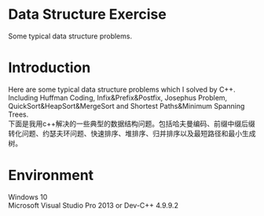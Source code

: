 # Data Structure Exercise  
Some typical data structure problems. 
  
# Introduction  
Here are some typical data structure problems which I solved by C++. Including Huffman Coding, Infix&Prefix&Postfix, Josephus Problem, QuickSort&HeapSort&MergeSort and Shortest Paths&Minimum Spanning Trees.  
下面是我用c++解决的一些典型的数据结构问题。包括哈夫曼编码、前缀中缀后缀转化问题、约瑟夫环问题、快速排序、堆排序、归并排序以及最短路径和最小生成树。  
  
# Environment  
Windows 10  
Microsoft Visual Studio Pro 2013 or Dev-C++ 4.9.9.2  
